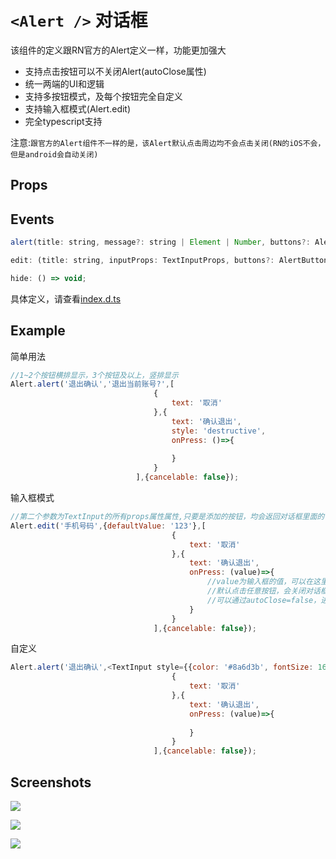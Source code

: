 # `<Alert />` 对话框

该组件的定义跟RN官方的Alert定义一样，功能更加强大

* 支持点击按钮可以不关闭Alert(autoClose属性)
* 统一两端的UI和逻辑
* 支持多按钮模式，及每个按钮完全自定义
* 支持输入框模式(Alert.edit)
* 完全typescript支持

注意:`跟官方的Alert组件不一样的是，该Alert默认点击周边均不会点击关闭(RN的iOS不会，但是android会自动关闭)`


## Props

## Events

<!--
## Methods
None.

## Static Props
None.

## Static Methods
None.
-->
```JavaScript
alert(title: string, message?: string | Element | Number, buttons?: AlertButton[], options?: AlertOptions);

edit: (title: string, inputProps: TextInputProps, buttons?: AlertButton[], options?: AlertOptions) => void;

hide: () => void;
```

具体定义，请查看[index.d.ts](../../index.d.ts)

## Example
简单用法
```javascript
//1~2个按钮横排显示，3个按钮及以上，竖排显示
Alert.alert('退出确认','退出当前账号?',[
                                {
                                    text: '取消'
                                },{
                                    text: '确认退出',
                                    style: 'destructive',
                                    onPress: ()=>{
                                        
                                    }
                                }
                            ],{cancelable: false});
```

输入框模式
```javascript
//第二个参数为TextInput的所有props属性属性,只要是添加的按钮，均会返回对话框里面的值
Alert.edit('手机号码',{defaultValue: '123'},[
                                    {
                                        text: '取消'
                                    },{
                                        text: '确认退出',
                                        onPress: (value)=>{
                                            //value为输入框的值，可以在这里校验
                                            //默认点击任意按钮，会关闭对话框
                                            //可以通过autoClose=false，进行禁用
                                        }
                                    }
                                ],{cancelable: false});
```

自定义
```javascript
Alert.alert('退出确认',<TextInput style={{color: '#8a6d3b', fontSize: 16, paddingLeft: 8}} />,[
                                    {
                                        text: '取消'
                                    },{
                                        text: '确认退出',
                                        onPress: (value)=>{
                                            
                                        }
                                    }
                                ],{cancelable: false});
```


## Screenshots
![](https://tva1.sinaimg.cn/large/006tNbRwgy1g9q86k5lzej308l042t8s.jpg)

![](https://tva1.sinaimg.cn/large/006tNbRwgy1g9qemepdq2j308i06mq32.jpg)

![](https://tva1.sinaimg.cn/large/006tNbRwgy1g9qelebemdj308l05nwek.jpg)
